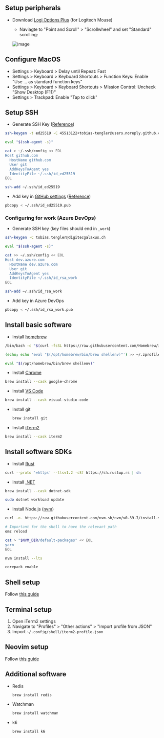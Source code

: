 ## Setup peripherals

- Download [Logi Options Plus](https://www.logitech.com/de-ch/software/logi-options-plus.html) (for Logitech Mouse)
  - Naviagte to "Point and Scroll" > "Scrollwheel" and set "Standard" scrolling:
  
  ![image](https://github.com/tobias-tengler/macos-setup/assets/45513122/063c022b-2884-48ed-bda2-eacf4704f304)

## Configure MacOS

- Settings > Keyboard > Delay until Repeat: Fast
- Settings > Keyboard > Keyboard Shortcuts > Function Keys: Enable "Use ... as standard function keys"
- Settings > Keyboard > Keyboard Shortcuts > Mission Control: Uncheck "Show Desktop (F11)"
- Settings > Trackpad: Enable "Tap to click"

## Setup SSH

- Generate SSH Key ([Reference](https://docs.github.com/en/authentication/connecting-to-github-with-ssh/generating-a-new-ssh-key-and-adding-it-to-the-ssh-agent))

```sh
ssh-keygen -t ed25519 -C 45513122+tobias-tengler@users.noreply.github.com

eval "$(ssh-agent -s)"

cat > ~/.ssh/config << EOL
Host github.com
  HostName github.com
  User git
  AddKeysToAgent yes
  IdentityFile ~/.ssh/id_ed25519
EOL

ssh-add ~/.ssh/id_ed25519
```

- Add key in [GitHub settings](https://github.com/settings/keys) ([Reference](https://docs.github.com/en/authentication/connecting-to-github-with-ssh/adding-a-new-ssh-key-to-your-github-account))

```sh
pbcopy < ~/.ssh/id_ed25519.pub
```

### Configuring for work (Azure DevOps)

- Generate SSH key (key files should end in `_work`)

```sh
ssh-keygen -C tobias.tengler@digitecgalaxus.ch

eval "$(ssh-agent -s)"

cat >> ~/.ssh/config << EOL
Host dev.azure.com
  HostName dev.azure.com
  User git
  AddKeysToAgent yes
  IdentityFile ~/.ssh/id_rsa_work
EOL

ssh-add ~/.ssh/id_rsa_work
```

- Add key in Azure DevOps

```sh
pbcopy < ~/.ssh/id_rsa_work.pub
```

## Install basic software

- Install [homebrew](https://brew.sh/)

```sh
/bin/bash -c "$(curl -fsSL https://raw.githubusercontent.com/Homebrew/install/HEAD/install.sh)"

(echo; echo 'eval "$(/opt/homebrew/bin/brew shellenv)"') >> ~/.zprofile

eval "$(/opt/homebrew/bin/brew shellenv)"
```

- Install [Chrome](https://www.google.com/chrome/)

```sh
brew install --cask google-chrome
```

- Install [VS Code](https://code.visualstudio.com/)

```sh
brew install --cask visual-studio-code
```

- Install git

  ```sh
  brew install git
  ```

- Install [iTerm2](https://iterm2.com/)

```sh
brew install --cask iterm2
```

## Install software SDKs

- Install [Rust](https://www.rust-lang.org/tools/install)

```sh
curl --proto '=https' --tlsv1.2 -sSf https://sh.rustup.rs | sh
```

- Install [.NET](https://dotnet.microsoft.com/en-us/download#macos)

```sh
brew install --cask dotnet-sdk
```

```sh
sudo dotnet workload update
```

- Install Node.js ([nvm](https://github.com/nvm-sh/nvm))

```sh
curl -o- https://raw.githubusercontent.com/nvm-sh/nvm/v0.39.7/install.sh | bash
```

```sh
# Important for the shell to have the relevant path
omz reload

cat > "$NVM_DIR/default-packages" << EOL
yarn
EOL
```

```sh
nvm install --lts

corepack enable
```

## Shell setup

Follow [this guide](https://github.com/tobias-tengler/shell-config)

## Terminal setup

1. Open iTerm2 settings
2. Navigate to "Profiles" > "Other actions" > "Import profile from JSON"
3. Import `~/.config/shell/iterm2-profile.json`

## Neovim setup

Follow [this guide](https://github.com/tobias-tengler/neovim-config)

## Additional software

- Redis

  ```sh
  brew install redis
  ```

- Watchman

  ```sh
  brew install watchman
  ```

- k6

  ```sh
  brew install k6
  ```
